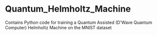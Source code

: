 # Quantum_Helmholtz_Machine
Contains Python code for training a Quantum Assisted (D'Wave Quantum Computer) Helmholtz Machine on the MNIST dataset

